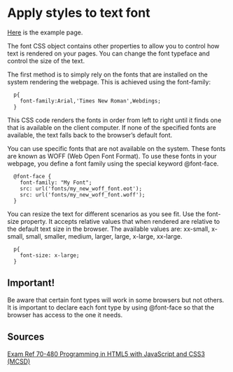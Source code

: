 # Apply styles to text font

[Here](examples/style-text.html) is the example page.

The font CSS object contains other properties to allow you to control how text is rendered on your pages. You can change the font typeface and control the size of the text.

The first method is to simply rely on the fonts that are installed on the system rendering the webpage. This is achieved using the font-family:

```
  p{
    font-family:Arial,'Times New Roman',Webdings;
  }
```

This CSS code renders the fonts in order from left to right until it finds one that is available on the client computer. If none of the specified fonts are available, the text falls back to the browser’s default font. 

You can use specific fonts that are not available on the system. These fonts are known as WOFF (Web Open Font Format). To use these fonts in your webpage, you define a font family using the special keyword @font-face.

```
  @font-face {
    font-family: "My Font";
    src: url('fonts/my_new_woff_font.eot');
    src: url('fonts/my_new_woff_font.woff');
  }
```

You can resize the text for different scenarios as you see fit. Use the font-size property. It accepts relative values that when rendered are relative to the default text size in the browser. The available values are: xx-small, x-small, small, smaller, medium, larger, large,
x-large, xx-large.

```
  p{
    font-size: x-large;
  }
```

## Important!

Be aware that certain font types will work in some browsers but not others. It is important to declare each font type by using @font-face so that the browser has access to the one it needs.

## Sources

[Exam Ref 70-480 Programming in HTML5 with JavaScript and CSS3 (MCSD)](https://www.microsoft.com/en-us/p/exam-ref-70-480-programming-in-html5-with-javascript-and-css3-mcsd/fgqpf3h0qll7?activetab=pivot%3aoverviewtab)
